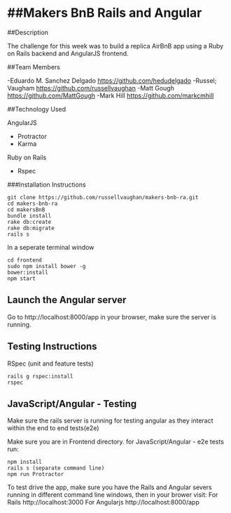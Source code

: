 ##Makers BnB Rails and Angular
==============================

##Description

The challenge for this week was to build a replica AirBnB app using a Ruby on Rails backend and AngularJS frontend.

##Team Members

-Eduardo M. Sanchez Delgado https://github.com/hedudelgado
-Russel; Vaugham https://github.com/russellvaughan
-Matt Gough https://github.com/MattGough
-Mark Hill https://github.com/markcmhill

##Technology Used

AngularJS
- Protractor
- Karma

Ruby on Rails
- Rspec


###Installation Instructions

```
git clone https://github.com/russellvaughan/makers-bnb-ra.git
cd makers-bnb-ra
cd makersBnB
bundle install
rake db:create
rake db:migrate
rails s
```
In a seperate terminal window

```
cd frontend
sudo npm install bower -g
bower:install
npm start
```

Launch the Angular server
--------------------------
Go to http://localhost:8000/app in your browser, make sure the server is running.

Testing Instructions
----------------------

RSpec (unit and feature tests)

```
rails g rspec:install
rspec
```


JavaScript/Angular - Testing
-----------------------------

Make sure the rails server is running for testing angular as they interact within the end to end tests(e2e)

Make sure you are in Frontend directory.
for  JavaScript/Angular - e2e tests run:

```
npm install
rails s (separate command line)
npm run Protractor
```

To test drive the app, make sure you have the Rails and Angular severs running in different command line windows, then in your brower visit:
For Rails http://localhost:3000
For Angularjs http://localhost:8000/app
